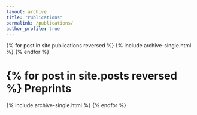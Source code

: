```yaml
---
layout: archive
title: "Publications"
permalink: /publications/
author_profile: true
---
```



{% for post in site.publications reversed %}
  {% include archive-single.html %}
{% endfor %}



{% for post in site.posts reversed %}
Preprints
====
  {% include archive-single.html %}
{% endfor %}
